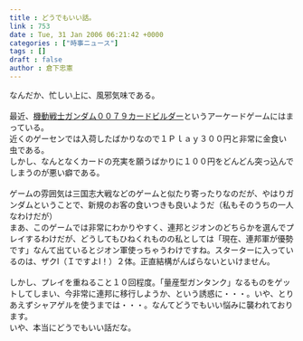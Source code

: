 ```yaml
---
title : どうでもいい話。
link : 753
date : Tue, 31 Jan 2006 06:21:42 +0000
categories : ["時事ニュース"]
tags : []
draft : false
author : 倉下忠憲
---
```


なんだか、忙しい上に、風邪気味である。<BR><BR>最近、<A HREF="http://gundam-cardbuilder.com/index_z.html" TARGET="_blank">機動戦士ガンダム００７９カードビルダー</A>というアーケードゲームにはまっている。<BR>近くのゲーセンでは入荷したばかりなので１Ｐｌａｙ３００円と非常に金食い虫である。<BR>しかし、なんとなくカードの充実を願うばかりに１００円をどんどん突っ込んでしまうのが悪い癖である。<BR><BR>ゲームの雰囲気は三国志大戦などのゲームと似たり寄ったりなのだが、やはりガンダムということで、新規のお客の食いつきも良いようだ（私もそのうちの一人なわけだが）<BR>まあ、このゲームでは非常にわかりやすく、連邦とジオンのどちらかを選んでプレイするわけだが、どうしてもひねくれものの私としては「現在、連邦軍が優勢です」なんて出ているとジオン軍使っちゃうわけですね。スターターに入っているのは、ザクⅠ（ＩですよⅠ！）２体。正直結構がんばらないといけません。<BR><BR>しかし、プレイを重ねること１０回程度。「量産型ガンタンク」なるものをゲットしてしまい、今非常に連邦に移行しようか、という誘惑に・・・。いや、とりあえずシャアゲルを使うまでは・・・。なんてどうでもいい悩みに襲われております。<BR>いや、本当にどうでもいい話だな。<br><br>
